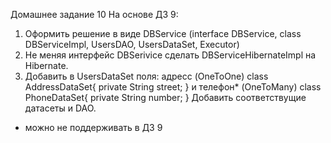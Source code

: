 Домашнее задание 10
На основе ДЗ 9:
1. Оформить решение в виде DBService (interface DBService, class DBServiceImpl, UsersDAO, UsersDataSet,
Executor)
2. Не меняя интерфейс DBSerivice сделать DBServiceHibernateImpl на Hibernate.
3. Добавить в UsersDataSet поля:
адресс (OneToOne)
class AddressDataSet{
private String street;
}
и телефон* (OneToMany)
class PhoneDataSet{
private String number;
}
Добавить соответствущие датасеты и DAO.
* можно не поддерживать в ДЗ 9